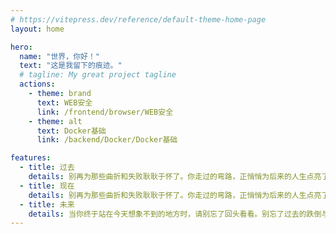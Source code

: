 ```yaml
---
# https://vitepress.dev/reference/default-theme-home-page
layout: home

hero:
  name: "世界，你好！"
  text: "这是我留下的痕迹。"
  # tagline: My great project tagline
  actions:
    - theme: brand
      text: WEB安全
      link: /frontend/browser/WEB安全
    - theme: alt
      text: Docker基础
      link: /backend/Docker/Docker基础

features:
  - title: 过去
    details: 别再为那些曲折和失败耿耿于怀了。你走过的弯路，正悄悄为后来的人生点亮了路灯。那些不完美的日子，都是你身上的盔甲和力量。
  - title: 现在
    details: 别再为那些曲折和失败耿耿于怀了。你走过的弯路，正悄悄为后来的人生点亮了路灯。那些不完美的日子，都是你身上的盔甲和力量。
  - title: 未来
    details: 当你终于站在今天想象不到的地方时，请别忘了回头看看。别忘了过去的跌倒与坚持，那些让你成为“你”的每一步，都值得你心怀感激。
---
```


